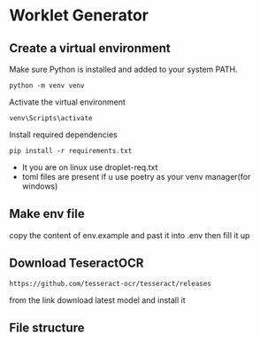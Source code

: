 
# Worklet Generator 

## Create a virtual environment
Make sure Python is installed and added to your system PATH.
```
python -m venv venv
```

Activate the virtual environment

```
venv\Scripts\activate
```

Install required dependencies

```
pip install -r requirements.txt
```
 - It you are on linux use droplet-req.txt 
  - toml files are present if u use poetry as your venv manager(for windows)


## Make env file

copy the content of env.example  and past it into .env 
then fill it up 

## Download TeseractOCR


``` 
https://github.com/tesseract-ocr/tesseract/releases
```

from the  link download latest model and install it 

## File structure



